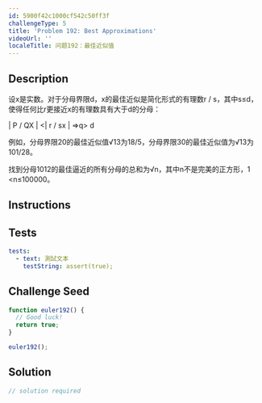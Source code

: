 ```yaml
---
id: 5900f42c1000cf542c50ff3f
challengeType: 5
title: 'Problem 192: Best Approximations'
videoUrl: ''
localeTitle: 问题192：最佳近似值
---
```


## Description
<section id="description">设x是实数。对于分母界限d，x的最佳近似是简化形式的有理数r / s，其中s≤d，使得任何比r更接近x的有理数具有大于d的分母： <p> | P / QX | &lt;| r / sx | ⇒q&gt; d </p><p>例如，分母界限20的最佳近似值√13为18/5，分母界限30的最佳近似值为√13为101/28。 </p><p>找到分母1012的最佳逼近的所有分母的总和为√n，其中n不是完美的正方形，1 &lt;n≤100000。 </p></section>

## Instructions
<section id="instructions">
</section>

## Tests
<section id='tests'>

```yml
tests:
  - text: 測試文本
    testString: assert(true);

```

</section>

## Challenge Seed
<section id='challengeSeed'>

<div id='js-seed'>

```js
function euler192() {
  // Good luck!
  return true;
}

euler192();

```

</div>



</section>

## Solution
<section id='solution'>

```js
// solution required
```
</section>
